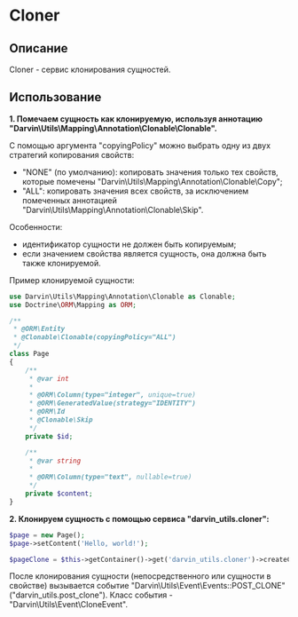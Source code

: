 Cloner
======

## Описание

Cloner - сервис клонирования сущностей.

## Использование

**1. Помечаем сущность как клонируемую, используя аннотацию "Darvin\Utils\Mapping\Annotation\Clonable\Clonable".**

С помощью аргумента "copyingPolicy" можно выбрать одну из двух стратегий копирования свойств:

- "NONE" (по умолчанию): копировать значения только тех свойств, которые помечены "Darvin\Utils\Mapping\Annotation\Clonable\Copy";
- "ALL": копировать значения всех свойств, за исключением помеченных аннотацией "Darvin\Utils\Mapping\Annotation\Clonable\Skip".

Особенности:

- идентификатор сущности не должен быть копируемым;
- если значением свойства является сущность, она должна быть также клонируемой.

Пример клонируемой сущности:

```php
use Darvin\Utils\Mapping\Annotation\Clonable as Clonable;
use Doctrine\ORM\Mapping as ORM;

/**
 * @ORM\Entity
 * @Clonable\Clonable(copyingPolicy="ALL")
 */
class Page
{
    /**
     * @var int
     *
     * @ORM\Column(type="integer", unique=true)
     * @ORM\GeneratedValue(strategy="IDENTITY")
     * @ORM\Id
     * @Clonable\Skip
     */
    private $id;

    /**
     * @var string
     *
     * @ORM\Column(type="text", nullable=true)
     */
    private $content;
}
```

**2. Клонируем сущность с помощью сервиса "darvin_utils.cloner":**

```php
$page = new Page();
$page->setContent('Hello, world!');

$pageClone = $this->getContainer()->get('darvin_utils.cloner')->createClone($page);
```

После клонирования сущности (непосредственного или сущности в свойстве) вызывается событие
 "Darvin\Utils\Event\Events::POST_CLONE" ("darvin_utils.post_clone"). Класс события - "Darvin\Utils\Event\CloneEvent".
